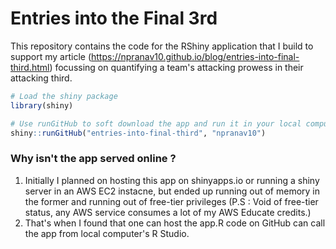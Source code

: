 # Entries into the Final 3rd

This repository contains the code for the RShiny application that I build to support my article (https://npranav10.github.io/blog/entries-into-final-third.html) focussing on quantifying a team's attacking prowess in their attacking third.

```R
# Load the shiny package
library(shiny)

# Use runGitHub to soft download the app and run it in your local computer.
shiny::runGitHub("entries-into-final-third", "npranav10")
```
### Why isn't the app served online ?  
1. Initially I planned on hosting this app on shinyapps.io or running a shiny server in an AWS EC2 instacne, but ended up running out of memory in the former and running out of free-tier privileges (P.S : Void of free-tier status, any AWS service consumes a lot of my AWS Educate credits.) 
2. That's when I found that one can host the app.R code on GitHub can call the app from local computer's R Studio.

